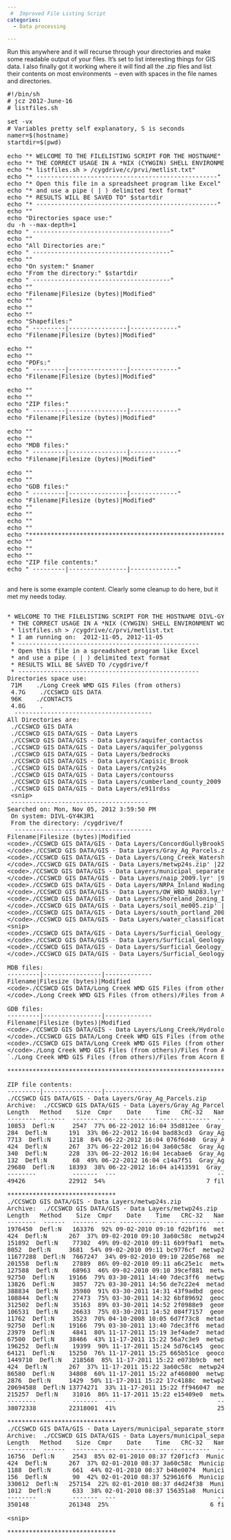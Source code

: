 ```yaml
---
 #  Improved File Listing Script
categories:
  - Data processing

---
```

Run this anywhere and it will recurse through your directories and make some readable output of your files. It&#8217;s set to list interesting things for GIS data. I also finally got it working where it will find all the .zip files and list their contents on most environments  &#8211; even with spaces in the file names and directories.

<pre class="lang:bash decode:1 " >#!/bin/sh
# jcz 2012-June-16
# listfiles.sh

set -vx
# Variables pretty self explanatory, S is seconds
namer=$(hostname)
startdir=$(pwd)

echo "* WELCOME TO THE FILELISTING SCRIPT FOR THE HOSTNAME" $namer
echo "* THE CORRECT USAGE IN A *NIX (CYWGIN) SHELL ENVIRONMENT WOULD BE SOMETHING LIKE"
echo "* listfiles.sh &gt; /cygdrive/c/prvi/metlist.txt"
echo "* --------------------------------------------------"
echo "* Open this file in a spreadsheet program like Excel"
echo "* and use a pipe ( | ) delimited text format"
echo "* RESULTS WILL BE SAVED TO" $startdir
echo "* --------------------------------------------------"
echo ""
echo "Directories space use:"
du -h --max-depth=1
echo " --------------------------------------"
echo ""
echo "All Directories are:"
echo " --------------------------------------"
echo ""
echo "On system:" $namer
echo "From the directory:" $startdir
echo " --------------------------------------"
echo ""
echo "Filename|Filesize (bytes)|Modified"
echo ""
echo ""
echo ""
echo "Shapefiles:"
echo " ---------|----------------|-------------"
echo "Filename|Filesize (bytes)|Modified"

echo ""
echo ""
echo "PDFs:"
echo " ---------|----------------|-------------"
echo "Filename|Filesize (bytes)|Modified"

echo ""
echo ""
echo "ZIP files:"
echo " ---------|----------------|-------------"
echo "Filename|Filesize (bytes)|Modified"

echo ""
echo ""
echo "MDB files:"
echo " ---------|----------------|-------------"
echo "Filename|Filesize (bytes)|Modified"

echo ""
echo ""
echo "GDB files:"
echo " ---------|----------------|-------------"
echo "Filename|Filesize (bytes)|Modified"
echo ""
echo ""
echo ""
echo ""
echo "**********************************************************************************************"
echo ""
echo ""
echo ""
echo "ZIP file contents:"
echo " ---------|----------------|-------------"

</pre>

and here is some example content. Clearly some cleanup to do here, but it met my needs today.

<pre> 
* WELCOME TO THE FILELISTING SCRIPT FOR THE HOSTNAME DIVL-GY4K3R1
 * THE CORRECT USAGE IN A *NIX (CYWGIN) SHELL ENVIRONMENT WOULD BE SOMETHING LIKE
 * listfiles.sh &gt; /cygdrive/c/prvi/metlist.txt
 * I am running on:  2012-11-05, 2012-11-05
 * --------------------------------------------------
 * Open this file in a spreadsheet program like Excel
 * and use a pipe ( | ) delimited text format
 * RESULTS WILL BE SAVED TO /cygdrive/f
 * --------------------------------------------------
Directories space use:
 71M    ./Long Creek WMD GIS Files (from others)
 4.7G    ./CCSWCD GIS DATA
 96K    ./CONTACTS
 4.8G    .
  --------------------------------------
All Directories are:
 ./CCSWCD GIS DATA
 ./CCSWCD GIS DATA/GIS - Data Layers
 ./CCSWCD GIS DATA/GIS - Data Layers/aquifer_contactss
 ./CCSWCD GIS DATA/GIS - Data Layers/aquifer_polygonss
 ./CCSWCD GIS DATA/GIS - Data Layers/bedrocks
 ./CCSWCD GIS DATA/GIS - Data Layers/Capisic_Brook
 ./CCSWCD GIS DATA/GIS - Data Layers/cnty24s
 ./CCSWCD GIS DATA/GIS - Data Layers/contourss
 ./CCSWCD GIS DATA/GIS - Data Layers/cumberland_county_2009
 ./CCSWCD GIS DATA/GIS - Data Layers/e911rdss
 &lt;snip&gt;
 --------------------------------------
Searched on: Mon, Nov 05, 2012 3:59:50 PM
 On system: DIVL-GY4K3R1
 From the directory: /cygdrive/f
  --------------------------------------
Filename|Filesize (bytes)|Modified
&lt;code&gt;./CCSWCD GIS DATA/GIS - Data Layers/ConcordGullyBrookSubwatershed.lyr' |13312 |2011-06-01 09:59:38.000000000 -0400
&lt;/code&gt;./CCSWCD GIS DATA/GIS - Data Layers/Gray_Ag_Parcels.zip' |23740 |2012-06-22 16:10:52.000000000 -0400
&lt;code&gt;./CCSWCD GIS DATA/GIS - Data Layers/Long_Creek_Watershed_Boundary,_Revised_Summer_2010.lyr' |13824 |2011-10-20 10:52:00.000000000 -0400
&lt;/code&gt;./CCSWCD GIS DATA/GIS - Data Layers/metwp24s.zip' |22320631 |2012-03-28 15:01:18.000000000 -0400
&lt;code&gt;./CCSWCD GIS DATA/GIS - Data Layers/municipal_separate_stormwater_sewer_systems_regulated_area_shapes.zip' |262570 |2012-05-11 09:50:58.000000000 -0400
&lt;/code&gt;./CCSWCD GIS DATA/GIS - Data Layers/naip_2009.lyr' |9216 |2011-10-14 08:38:40.000000000 -0400
&lt;code&gt;./CCSWCD GIS DATA/GIS - Data Layers/NRPA_Inland_Wading_Waterfowl_Habitat.zip' |42173498 |2012-05-11 09:50:26.000000000 -0400
&lt;/code&gt;./CCSWCD GIS DATA/GIS - Data Layers/OW_WBD_NAD83.lyr' |8704 |2011-06-01 09:25:56.000000000 -0400
&lt;code&gt;./CCSWCD GIS DATA/GIS - Data Layers/Shoreland_Zoning_Inland_Wading_Waterfowl.zip' |22922726 |2012-05-11 09:51:58.000000000 -0400
&lt;/code&gt;./CCSWCD GIS DATA/GIS - Data Layers/soil_me005.zip' |21390552 |2012-05-11 14:48:30.000000000 -0400
&lt;code&gt;./CCSWCD GIS DATA/GIS - Data Layers/south_portland_2005.lyr' |9216 |2011-10-14 08:36:46.000000000 -0400
&lt;/code&gt;./CCSWCD GIS DATA/GIS - Data Layers/water_classification.zip' |36186571 |2012-05-10 14:28:16.000000000 -0400
&lt;snip&gt;
&lt;code&gt;./CCSWCD GIS DATA/GIS - Data Layers/Surficial_Geology_By_Quadrangle/cape_elizabeth_surficial/cape_elizabeth_surficial_points.shx' |132 |2011-11-17 14:51:58.000000000 -0500
&lt;/code&gt;./CCSWCD GIS DATA/GIS - Data Layers/Surficial_Geology_By_Quadrangle/cape_elizabeth_surficial/cape_elizabeth_surficial_thin_drift.dbf' |313698 |2011-11-17 14:51:58.000000000 -0500
&lt;code&gt;./CCSWCD GIS DATA/GIS - Data Layers/Surficial_Geology_By_Quadrangle/cape_elizabeth_surficial/cape_elizabeth_surficial_thin_drift.htm' |24124 |2011-11-17 14:51:58.000000000 -0500
&lt;/code&gt;./CCSWCD GIS DATA/GIS - Data Layers/Surficial_Geology_By_Quadrangle/cape_elizabeth_surficial/cape_elizabeth_surficial_thin_drift.prj' |424 |2011-11-17 14:51:58.000000000 -0500

MDB files:
---------|----------------|-------------
Filename|Filesize (bytes)|Modified
&lt;code&gt;./CCSWCD GIS DATA/Long Creek WMD GIS Files (from others)/Files from Acorn Engineering - Arc10/Burns/WESTBROOK/AcornEng.mdb' |26230784 |2010-10-15 17:26:52.000000000 -0400
&lt;/code&gt;./Long Creek WMD GIS Files (from others)/Files from Acorn Engineering - Arc10/Burns/WESTBROOK/AcornEng.mdb' |26230784 |2010-10-15 17:26:52.000000000 -0400

GDB files:
---------|----------------|-------------
Filename|Filesize (bytes)|Modified
&lt;code&gt;./CCSWCD GIS DATA/GIS - Data Layers/Long_Creek/Hydrology/MeDEP_Watersheds.gdb' |0 |2012-11-05 10:58:02.000000000 -0500
&lt;/code&gt;./CCSWCD GIS DATA/Long Creek WMD GIS Files (from others)/Files from Acorn Engineering - Arc10/Burns/SOPO/StormSystem.gdb' |0 |2012-11-05 10:53:04.000000000 -0500
&lt;code&gt;./CCSWCD GIS DATA/Long Creek WMD GIS Files (from others)/Files from Acorn Engineering - Arc10/Burns/SOPO/StormSystem.gdb/StormSystem.gdb' |0 |2012-11-05 10:54:00.000000000 -0500
&lt;/code&gt;./Long Creek WMD GIS Files (from others)/Files from Acorn Engineering - Arc10/Burns/SOPO/StormSystem.gdb' |0 |2012-11-05 11:11:46.000000000 -0500
`./Long Creek WMD GIS Files (from others)/Files from Acorn Engineering - Arc10/Burns/SOPO/StormSystem.gdb/StormSystem.gdb' |0 |2012-11-05 11:11:58.000000000 -0500

**********************************************************************************************

ZIP file contents:
---------|----------------|-------------
./CCSWCD GIS DATA/GIS - Data Layers/Gray_Ag_Parcels.zip
Archive:  ./CCSWCD GIS DATA/GIS - Data Layers/Gray_Ag_Parcels.zip
Length   Method    Size  Cmpr    Date    Time   CRC-32   Name
--------  ------  ------- ---- ---------- ----- --------  ----
10853  Defl:N     2547  77% 06-22-2012 16:04 35d812ee  Gray_Ag_Parcels.shp.xml
284  Defl:N      191  33% 06-22-2012 16:04 bad83cd3  Gray_Ag_Parcels.shx
7713  Defl:N     1218  84% 06-22-2012 16:04 076f6d40  Gray_Ag_Parcels.dbf
424  Defl:N      267  37% 06-22-2012 16:04 3a60c58c  Gray_Ag_Parcels.prj
340  Defl:N      228  33% 06-22-2012 16:04 1ecabae6  Gray_Ag_Parcels.sbn
132  Defl:N       68  49% 06-22-2012 16:04 c14a7f51  Gray_Ag_Parcels.sbx
29680  Defl:N    18393  38% 06-22-2012 16:04 a1413591  Gray_Ag_Parcels.shp
--------          -------  ---                            -------
49426            22912  54%                            7 files

******************************
./CCSWCD GIS DATA/GIS - Data Layers/metwp24s.zip
Archive:  ./CCSWCD GIS DATA/GIS - Data Layers/metwp24s.zip
Length   Method    Size  Cmpr    Date    Time   CRC-32   Name
--------  ------  ------- ---- ---------- ----- --------  ----
1976450  Defl:N   163376  92% 09-02-2010 09:10 fd2bf1f6  metwp24l.dbf
424  Defl:N      267  37% 09-02-2010 09:10 3a60c58c  metwp24l.prj
151892  Defl:N    77302  49% 09-02-2010 09:11 6b9f9af1  metwp24l.sbn
8052  Defl:N     3681  54% 09-02-2010 09:11 bc9776cf  metwp24l.sbx
11677288  Defl:N  7667247  34% 09-02-2010 09:10 2205e768  metwp24l.shp
201558  Defl:N    27889  86% 09-02-2010 09:11 a6c25e1c  metwp24l.shp.xml
127588  Defl:N    68963  46% 09-02-2010 09:10 39cef881  metwp24l.shx
92750  Defl:N    19166  79% 03-30-2011 14:40 7dec3ff6  metwp24.txt
13826  Defl:N     3857  72% 03-30-2011 14:56 de7c22e4  metadata/GEOMCDCCD.txt
388834  Defl:N    35980  91% 03-30-2011 14:31 43f9adbd  geocodeslva.dbf
108844  Defl:N    27473  75% 03-30-2011 14:32 6bf89692  geocodeslva.txt
312502  Defl:N    35163  89% 03-30-2011 14:52 2f0988e9  geomcdccd.dbf
106531  Defl:N    26633  75% 03-30-2011 14:52 084f7157  geomcdccd.txt
11762  Defl:N     3523  70% 04-10-2008 10:05 6d7f73c8  metadata/GEOCODESLVA.txt
92750  Defl:N    19166  79% 03-30-2011 13:40 7dec3ff6  metadata/metwp24.txt
23979  Defl:N     4841  80% 11-17-2011 15:19 3ef4ade7  metadata/GEOCODES.txt
67500  Defl:N    38466  43% 11-17-2011 15:22 56a7c3e9  metwp24p.shx
196252  Defl:N    19399  90% 11-17-2011 15:24 5d76c145  geocodes.dbf
64121  Defl:N    15250  76% 11-17-2011 15:25 665b51ce  geocodes.txt
1449710  Defl:N   218568  85% 11-17-2011 15:22 e073b9cb  metwp24p.dbf
424  Defl:N      267  37% 11-17-2011 15:22 3a60c58c  metwp24p.prj
86580  Defl:N    34808  60% 11-17-2011 15:22 af460800  metwp24p.sbn
2876  Defl:N     1429  50% 11-17-2011 15:22 17c4188c  metwp24p.sbx
20694588  Defl:N 13774271  33% 11-17-2011 15:22 ff946047  metwp24p.shp
215257  Defl:N    31016  86% 11-17-2011 15:22 e15409e0  metwp24p.shp.xml
--------          -------  ---                            -------
38072338         22318001  41%                            25 files

******************************
./CCSWCD GIS DATA/GIS - Data Layers/municipal_separate_stormwater_sewer_systems_regulated_area_shapes.zip
Archive:  ./CCSWCD GIS DATA/GIS - Data Layers/municipal_separate_stormwater_sewer_systems_regulated_area_shapes.zip
Length   Method    Size  Cmpr    Date    Time   CRC-32   Name
--------  ------  ------- ---- ---------- ----- --------  ----
16756  Defl:N     2543  85% 02-01-2010 08:37 f20f1cf3  Municipal_Separate_Stormwater_Sewer_Systems_Regulated_Area.dbf
424  Defl:N      267  37% 02-01-2010 08:37 3a60c58c  Municipal_Separate_Stormwater_Sewer_Systems_Regulated_Area.prj
1188  Defl:N      661  44% 02-01-2010 08:37 b48e0074  Municipal_Separate_Stormwater_Sewer_Systems_Regulated_Area.sbn
156  Defl:N       90  42% 02-01-2010 08:37 529616f6  Municipal_Separate_Stormwater_Sewer_Systems_Regulated_Area.sbx
330612  Defl:N   257154  22% 02-01-2010 08:37 d4d24f38  Municipal_Separate_Stormwater_Sewer_Systems_Regulated_Area.shp
1012  Defl:N      633  38% 02-01-2010 08:37 156351a8  Municipal_Separate_Stormwater_Sewer_Systems_Regulated_Area.shx
--------          -------  ---                            -------
350148           261348  25%                            6 files

&lt;snip&gt;

******************************</pre>